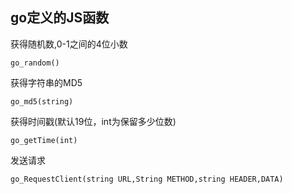 ## go定义的JS函数

获得随机数,0-1之间的4位小数
```
go_random()
```
获得字符串的MD5
```
go_md5(string)
```
获得时间戳(默认19位，int为保留多少位数)
```
go_getTime(int)
```
发送请求
```
go_RequestClient(string URL,String METHOD,string HEADER,DATA)
```
